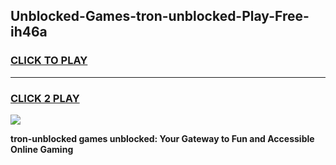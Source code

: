 
## Unblocked-Games-tron-unblocked-Play-Free-ih46a
<h3>
<a href="https://premium76.site?title=tron-unblocked&ref=23A">CLICK TO PLAY</a></h3>
<hr>

<h3>
<a href="https://premium76.site?title=tron-unblocked&ref=23A">CLICK 2 PLAY</a>
  
</h3>

<a href="https://premium76.site?title=tron-unblocked&ref=23A"><img src="https://clearcache.store/games.png"></a>


**tron-unblocked games unblocked: Your Gateway to Fun and Accessible Online Gaming**
